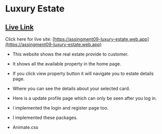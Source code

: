 # Luxury Estate

## [ Live Link ](https://assingment09-luxury-estate.web.app)

Click here for live site: [https://assingment09-luxury-estate.web.app](https://assingment09-luxury-estate.web.app)

- This website shows the real estate provide to customer.

- It shows all the available property in the home page.
- If you click view property button it will navigate you to estate details page.
- Where you can see the details about your selected card.
- Here is a update profile page which can only be seen after you log in.
- I implemented the login and register page too.

* I implemented these packages.

- Animate.css
